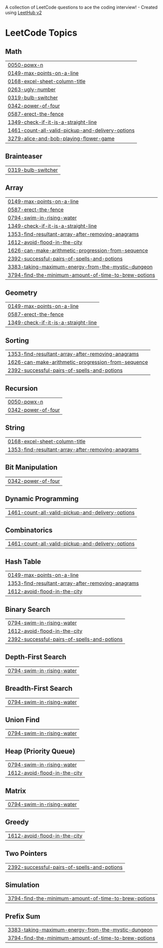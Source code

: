 A collection of LeetCode questions to ace the coding interview! - Created using [LeetHub v2](https://github.com/arunbhardwaj/LeetHub-2.0)
<!---LeetCode Topics Start-->
# LeetCode Topics
## Math
|  |
| ------- |
| [0050-powx-n](https://github.com/Anup-Kumar-Git/LeetCode_DSA/tree/master/0050-powx-n) |
| [0149-max-points-on-a-line](https://github.com/Anup-Kumar-Git/LeetCode_DSA/tree/master/0149-max-points-on-a-line) |
| [0168-excel-sheet-column-title](https://github.com/Anup-Kumar-Git/LeetCode_DSA/tree/master/0168-excel-sheet-column-title) |
| [0263-ugly-number](https://github.com/Anup-Kumar-Git/LeetCode_DSA/tree/master/0263-ugly-number) |
| [0319-bulb-switcher](https://github.com/Anup-Kumar-Git/LeetCode_DSA/tree/master/0319-bulb-switcher) |
| [0342-power-of-four](https://github.com/Anup-Kumar-Git/LeetCode_DSA/tree/master/0342-power-of-four) |
| [0587-erect-the-fence](https://github.com/Anup-Kumar-Git/LeetCode_DSA/tree/master/0587-erect-the-fence) |
| [1349-check-if-it-is-a-straight-line](https://github.com/Anup-Kumar-Git/LeetCode_DSA/tree/master/1349-check-if-it-is-a-straight-line) |
| [1461-count-all-valid-pickup-and-delivery-options](https://github.com/Anup-Kumar-Git/LeetCode_DSA/tree/master/1461-count-all-valid-pickup-and-delivery-options) |
| [3279-alice-and-bob-playing-flower-game](https://github.com/Anup-Kumar-Git/LeetCode_DSA/tree/master/3279-alice-and-bob-playing-flower-game) |
## Brainteaser
|  |
| ------- |
| [0319-bulb-switcher](https://github.com/Anup-Kumar-Git/LeetCode_DSA/tree/master/0319-bulb-switcher) |
## Array
|  |
| ------- |
| [0149-max-points-on-a-line](https://github.com/Anup-Kumar-Git/LeetCode_DSA/tree/master/0149-max-points-on-a-line) |
| [0587-erect-the-fence](https://github.com/Anup-Kumar-Git/LeetCode_DSA/tree/master/0587-erect-the-fence) |
| [0794-swim-in-rising-water](https://github.com/Anup-Kumar-Git/LeetCode_DSA/tree/master/0794-swim-in-rising-water) |
| [1349-check-if-it-is-a-straight-line](https://github.com/Anup-Kumar-Git/LeetCode_DSA/tree/master/1349-check-if-it-is-a-straight-line) |
| [1353-find-resultant-array-after-removing-anagrams](https://github.com/Anup-Kumar-Git/LeetCode_DSA/tree/master/1353-find-resultant-array-after-removing-anagrams) |
| [1612-avoid-flood-in-the-city](https://github.com/Anup-Kumar-Git/LeetCode_DSA/tree/master/1612-avoid-flood-in-the-city) |
| [1626-can-make-arithmetic-progression-from-sequence](https://github.com/Anup-Kumar-Git/LeetCode_DSA/tree/master/1626-can-make-arithmetic-progression-from-sequence) |
| [2392-successful-pairs-of-spells-and-potions](https://github.com/Anup-Kumar-Git/LeetCode_DSA/tree/master/2392-successful-pairs-of-spells-and-potions) |
| [3383-taking-maximum-energy-from-the-mystic-dungeon](https://github.com/Anup-Kumar-Git/LeetCode_DSA/tree/master/3383-taking-maximum-energy-from-the-mystic-dungeon) |
| [3794-find-the-minimum-amount-of-time-to-brew-potions](https://github.com/Anup-Kumar-Git/LeetCode_DSA/tree/master/3794-find-the-minimum-amount-of-time-to-brew-potions) |
## Geometry
|  |
| ------- |
| [0149-max-points-on-a-line](https://github.com/Anup-Kumar-Git/LeetCode_DSA/tree/master/0149-max-points-on-a-line) |
| [0587-erect-the-fence](https://github.com/Anup-Kumar-Git/LeetCode_DSA/tree/master/0587-erect-the-fence) |
| [1349-check-if-it-is-a-straight-line](https://github.com/Anup-Kumar-Git/LeetCode_DSA/tree/master/1349-check-if-it-is-a-straight-line) |
## Sorting
|  |
| ------- |
| [1353-find-resultant-array-after-removing-anagrams](https://github.com/Anup-Kumar-Git/LeetCode_DSA/tree/master/1353-find-resultant-array-after-removing-anagrams) |
| [1626-can-make-arithmetic-progression-from-sequence](https://github.com/Anup-Kumar-Git/LeetCode_DSA/tree/master/1626-can-make-arithmetic-progression-from-sequence) |
| [2392-successful-pairs-of-spells-and-potions](https://github.com/Anup-Kumar-Git/LeetCode_DSA/tree/master/2392-successful-pairs-of-spells-and-potions) |
## Recursion
|  |
| ------- |
| [0050-powx-n](https://github.com/Anup-Kumar-Git/LeetCode_DSA/tree/master/0050-powx-n) |
| [0342-power-of-four](https://github.com/Anup-Kumar-Git/LeetCode_DSA/tree/master/0342-power-of-four) |
## String
|  |
| ------- |
| [0168-excel-sheet-column-title](https://github.com/Anup-Kumar-Git/LeetCode_DSA/tree/master/0168-excel-sheet-column-title) |
| [1353-find-resultant-array-after-removing-anagrams](https://github.com/Anup-Kumar-Git/LeetCode_DSA/tree/master/1353-find-resultant-array-after-removing-anagrams) |
## Bit Manipulation
|  |
| ------- |
| [0342-power-of-four](https://github.com/Anup-Kumar-Git/LeetCode_DSA/tree/master/0342-power-of-four) |
## Dynamic Programming
|  |
| ------- |
| [1461-count-all-valid-pickup-and-delivery-options](https://github.com/Anup-Kumar-Git/LeetCode_DSA/tree/master/1461-count-all-valid-pickup-and-delivery-options) |
## Combinatorics
|  |
| ------- |
| [1461-count-all-valid-pickup-and-delivery-options](https://github.com/Anup-Kumar-Git/LeetCode_DSA/tree/master/1461-count-all-valid-pickup-and-delivery-options) |
## Hash Table
|  |
| ------- |
| [0149-max-points-on-a-line](https://github.com/Anup-Kumar-Git/LeetCode_DSA/tree/master/0149-max-points-on-a-line) |
| [1353-find-resultant-array-after-removing-anagrams](https://github.com/Anup-Kumar-Git/LeetCode_DSA/tree/master/1353-find-resultant-array-after-removing-anagrams) |
| [1612-avoid-flood-in-the-city](https://github.com/Anup-Kumar-Git/LeetCode_DSA/tree/master/1612-avoid-flood-in-the-city) |
## Binary Search
|  |
| ------- |
| [0794-swim-in-rising-water](https://github.com/Anup-Kumar-Git/LeetCode_DSA/tree/master/0794-swim-in-rising-water) |
| [1612-avoid-flood-in-the-city](https://github.com/Anup-Kumar-Git/LeetCode_DSA/tree/master/1612-avoid-flood-in-the-city) |
| [2392-successful-pairs-of-spells-and-potions](https://github.com/Anup-Kumar-Git/LeetCode_DSA/tree/master/2392-successful-pairs-of-spells-and-potions) |
## Depth-First Search
|  |
| ------- |
| [0794-swim-in-rising-water](https://github.com/Anup-Kumar-Git/LeetCode_DSA/tree/master/0794-swim-in-rising-water) |
## Breadth-First Search
|  |
| ------- |
| [0794-swim-in-rising-water](https://github.com/Anup-Kumar-Git/LeetCode_DSA/tree/master/0794-swim-in-rising-water) |
## Union Find
|  |
| ------- |
| [0794-swim-in-rising-water](https://github.com/Anup-Kumar-Git/LeetCode_DSA/tree/master/0794-swim-in-rising-water) |
## Heap (Priority Queue)
|  |
| ------- |
| [0794-swim-in-rising-water](https://github.com/Anup-Kumar-Git/LeetCode_DSA/tree/master/0794-swim-in-rising-water) |
| [1612-avoid-flood-in-the-city](https://github.com/Anup-Kumar-Git/LeetCode_DSA/tree/master/1612-avoid-flood-in-the-city) |
## Matrix
|  |
| ------- |
| [0794-swim-in-rising-water](https://github.com/Anup-Kumar-Git/LeetCode_DSA/tree/master/0794-swim-in-rising-water) |
## Greedy
|  |
| ------- |
| [1612-avoid-flood-in-the-city](https://github.com/Anup-Kumar-Git/LeetCode_DSA/tree/master/1612-avoid-flood-in-the-city) |
## Two Pointers
|  |
| ------- |
| [2392-successful-pairs-of-spells-and-potions](https://github.com/Anup-Kumar-Git/LeetCode_DSA/tree/master/2392-successful-pairs-of-spells-and-potions) |
## Simulation
|  |
| ------- |
| [3794-find-the-minimum-amount-of-time-to-brew-potions](https://github.com/Anup-Kumar-Git/LeetCode_DSA/tree/master/3794-find-the-minimum-amount-of-time-to-brew-potions) |
## Prefix Sum
|  |
| ------- |
| [3383-taking-maximum-energy-from-the-mystic-dungeon](https://github.com/Anup-Kumar-Git/LeetCode_DSA/tree/master/3383-taking-maximum-energy-from-the-mystic-dungeon) |
| [3794-find-the-minimum-amount-of-time-to-brew-potions](https://github.com/Anup-Kumar-Git/LeetCode_DSA/tree/master/3794-find-the-minimum-amount-of-time-to-brew-potions) |
<!---LeetCode Topics End-->